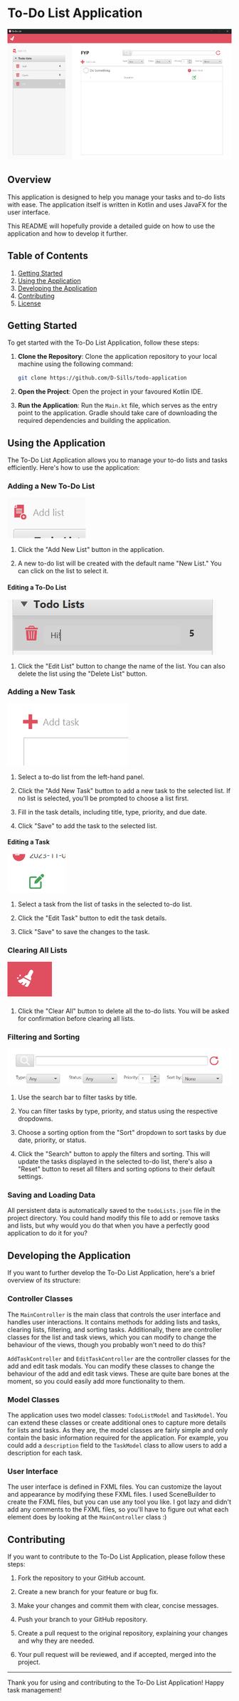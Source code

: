 # To-Do List Application

![Alt text](docs/todoapp.png "To-Do List Application")

## Overview

This application is designed to help you manage your tasks and to-do lists with ease. The application itself is written in Kotlin and uses JavaFX for the user interface. 

This README will hopefully provide a detailed guide on how to use the application and how to develop it further.

## Table of Contents

1. [Getting Started](#getting-started)
2. [Using the Application](#using-the-application)
3. [Developing the Application](#developing-the-application)
4. [Contributing](#contributing)
5. [License](#license)

## Getting Started

To get started with the To-Do List Application, follow these steps:

1. **Clone the Repository**: Clone the application repository to your local machine using the following command:

   ```bash
   git clone https://github.com/D-Sills/todo-application
   ```

2. **Open the Project**: Open the project in your favoured Kotlin IDE.

3. **Run the Application**: Run the `Main.kt` file, which serves as the entry point to the application. Gradle should take care of downloading the required dependencies and building the application.

## Using the Application

The To-Do List Application allows you to manage your to-do lists and tasks efficiently. Here's how to use the application:

### Adding a New To-Do List

![Alt text](docs/addlist.png "Add List")

1. Click the "Add New List" button in the application.

2. A new to-do list will be created with the default name "New List." You can click on the list to select it.

#### Editing a To-Do List

![Alt text](docs/editlist.png "Edit List")

1. Click the "Edit List" button to change the name of the list. You can also delete the list using the "Delete List" button.

### Adding a New Task

![Alt text](docs/addtask.png "Add Task")

1. Select a to-do list from the left-hand panel.

2. Click the "Add New Task" button to add a new task to the selected list. If no list is selected, you'll be prompted to choose a list first.

3. Fill in the task details, including title, type, priority, and due date.

4. Click "Save" to add the task to the selected list.

#### Editing a Task

![Alt text](docs/edittask.png "Edit Task")

1. Select a task from the list of tasks in the selected to-do list.

2. Click the "Edit Task" button to edit the task details.

3. Click "Save" to save the changes to the task.

### Clearing All Lists

![Alt text](docs/clearall.png "Clear All")

1. Click the "Clear All" button to delete all the to-do lists. You will be asked for confirmation before clearing all lists.

### Filtering and Sorting

![Alt text](docs/search.png "Search")

1. Use the search bar to filter tasks by title.

2. You can filter tasks by type, priority, and status using the respective dropdowns.

3. Choose a sorting option from the "Sort" dropdown to sort tasks by due date, priority, or status.

4. Click the "Search" button to apply the filters and sorting. This will update the tasks displayed in the selected to-do list, there's also a "Reset" button to reset all filters and sorting options to their default settings.

### Saving and Loading Data

All persistent data is automatically saved to the `todoLists.json` file in the project directory. You could hand modify this file to add or remove tasks and lists, but why would you do that when you have a perfectly good application to do it for you?

## Developing the Application

If you want to further develop the To-Do List Application, here's a brief overview of its structure:

### Controller Classes

The `MainController` is the main class that controls the user interface and handles user interactions. It contains methods for adding lists and tasks, clearing lists, filtering, and sorting tasks. Additionally, there are controller classes for the list and task views, which you can modify to change the behaviour of the views, though you probably won't need to do this?

`AddTaskController` and `EditTaskController` are the controller classes for the add and edit task modals. You can modify these classes to change the behaviour of the add and edit task views. These are quite bare bones at the moment, so you could easily add more functionality to them.

### Model Classes

The application uses two model classes: `TodoListModel` and `TaskModel`. You can extend these classes or create additional ones to capture more details for lists and tasks. 
As they are, the model classes are fairly simple and only contain the basic information required for the application.
For example, you could add a `description` field to the `TaskModel` class to allow users to add a description for each task.

### User Interface

The user interface is defined in FXML files. You can customize the layout and appearance by modifying these FXML files. I used SceneBuilder to create the FXML files, but you can use any tool you like. I got lazy and didn't add any comments to the FXML files, so you'll have to figure out what each element does by looking at the `MainController` class :)

## Contributing

If you want to contribute to the To-Do List Application, please follow these steps:

1. Fork the repository to your GitHub account.

2. Create a new branch for your feature or bug fix.

3. Make your changes and commit them with clear, concise messages.

4. Push your branch to your GitHub repository.

5. Create a pull request to the original repository, explaining your changes and why they are needed.

6. Your pull request will be reviewed, and if accepted, merged into the project.

---

Thank you for using and contributing to the To-Do List Application! Happy task management!

